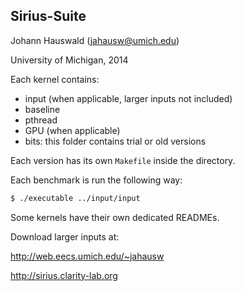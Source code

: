 ## Sirius-Suite

Johann Hauswald (jahausw@umich.edu)

University of Michigan, 2014

Each kernel contains:

- input (when applicable, larger inputs not included)
- baseline
- pthread
- GPU (when applicable)
- bits: this folder contains trial or old versions

Each version has its own `Makefile` inside the directory.

Each benchmark is run the following way:
```bash
$ ./executable ../input/input
```

Some kernels have their own dedicated READMEs.

Download larger inputs at:

http://web.eecs.umich.edu/~jahausw

http://sirius.clarity-lab.org
